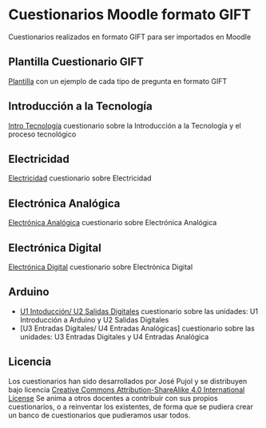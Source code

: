 # Cuestionarios Moodle formato GIFT

Cuestionarios realizados en formato GIFT para ser importados en Moodle

## Plantilla Cuestionario GIFT

[Plantilla](https://github.com/Josepujol/CuestionariosMoodleGIFT/blob/main/PlantillaCuestionarioGIFTMoodle.txt) con un ejemplo de cada tipo de pregunta en formato GIFT

## Introducción a la Tecnología
[Intro Tecnología](https://github.com/Josepujol/CuestionariosMoodleGIFT/blob/main/CuestionarioT1IntroTecnologia.txt) cuestionario sobre la Introducción a la Tecnología y el proceso tecnológico

## Electricidad 
[Electricidad](https://github.com/Josepujol/CuestionariosMoodleGIFT/blob/main/Cuestionario_Electricidad.txt) cuestionario sobre Electricidad

## Electrónica Analógica
[Electrónica Analógica](https://github.com/Josepujol/CuestionariosMoodleGIFT/blob/main/CuestionarioElectronicaAnalogica.txt) cuestionario sobre Electrónica Analógica

## Electrónica Digital
[Electrónica Digital](https://github.com/Josepujol/CuestionariosMoodleGIFT/blob/main/CuestionarioElectronicaDigital.txt) cuestionario sobre Electrónica Digital

## Arduino
- [U1 Intoducción/ U2 Salidas Digitales](https://github.com/Josepujol/CuestionariosMoodleGIFT/blob/main/Arduino/CuestionarioArduino-U1-U2.txt) cuestionario sobre las unidades: U1 Introducción a Arduino y U2 Salidas Digitales
- [U3 Entradas Digitales/ U4 Entradas Analógicas] cuestionario sobre las unidades: U3 Entradas Digitales y U4 Entradas Analógica

## Licencia
Los cuestionarios han sido desarrollados por José Pujol y se distribuyen bajo licencia [Creative Commons Attribution-ShareAlike 4.0 International License](http://creativecommons.org/licenses/by-sa/4.0/)
Se anima a otros docentes a contribuir con sus propios cuestionarios, o a reinventar los existentes, de forma que se pudiera crear un banco de cuestionarios que pudieramos usar todos.
